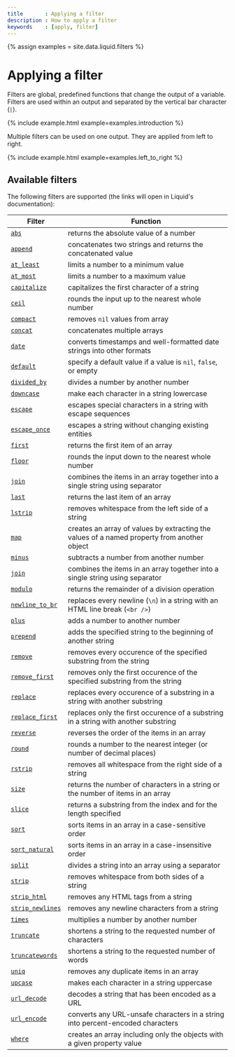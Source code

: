 ```yaml
---
title       : Applying a filter
description : How to apply a filter
keywords    : [apply, filter]
---
```

{% assign examples = site.data.liquid.filters %}

# Applying a filter

Filters are global, predefined functions that change the output of a variable. Filters are used within an output and separated by the vertical bar character (`|`).

{% include example.html example=examples.introduction %}

Multiple filters can be used on one output. They are applied from left to right.

{% include example.html example=examples.left_to_right %}

## Available filters

The following filters are supported (the links will open in Liquid's documentation):

<table class="table" cellspacing="0" cellpadding="0" border="0">
  <thead>
    <tr>
      <th>Filter</th>
      <th>Function</th>
    </tr>
  </thead>
  <tbody>
    <tr>
      <td><a href="https://shopify.github.io/liquid/filters/abs/" target="_blank"><code>abs</code></a></td>
      <td>returns the absolute value of a number</td>
    </tr>
    <tr>
      <td><a href="https://shopify.github.io/liquid/filters/append/" target="_blank"><code>append</code></a></td>
      <td>concatenates two strings and returns the concatenated value</td>
    </tr>
    <tr>
      <td><a href="https://shopify.github.io/liquid/filters/at_least/" target="_blank"><code>at_least</code></a></td>
      <td>limits a number to a minimum value</td>
    </tr>
    <tr>
      <td><a href="https://shopify.github.io/liquid/filters/at_most/" target="_blank"><code>at_most</code></a></td>
      <td>limits a number to a maximum value</td>
    </tr>
    <tr>
      <td><a href="https://shopify.github.io/liquid/filters/capitalize/" target="_blank"><code>capitalize</code></a></td>
      <td>capitalizes the first character of a string</td>
    </tr>
    <tr>
      <td><a href="https://shopify.github.io/liquid/filters/ceil/" target="_blank"><code>ceil</code></a></td>
      <td>rounds the input up to the nearest whole number</td>
    </tr>
    <tr>
      <td><a href="https://shopify.github.io/liquid/filters/compact/" target="_blank"><code>compact</code></a></td>
      <td>removes <code>nil</code> values from array</td>
    </tr>
    <tr>
      <td><a href="https://shopify.github.io/liquid/filters/concat/" target="_blank"><code>concat</code></a></td>
      <td>concatenates multiple arrays</td>
    </tr>
    <tr>
      <td><a href="https://shopify.github.io/liquid/filters/date/" target="_blank"><code>date</code></a></td>
      <td>converts timestamps and well-formatted date strings into other formats</td>
    </tr>
    <tr>
      <td><a href="https://shopify.github.io/liquid/filters/default/" target="_blank"><code>default</code></a></td>
      <td>specify a default value if a value is <code>nil</code>, <code>false</code>, or empty</td>
    </tr>
    <tr>
      <td><a href="https://shopify.github.io/liquid/filters/divided_by/" target="_blank"><code>divided_by</code></a></td>
      <td>divides a number by another number</td>
    </tr>
    <tr>
      <td><a href="https://shopify.github.io/liquid/filters/downcase/" target="_blank"><code>downcase</code></a></td>
      <td>make each character in a string lowercase</td>
    </tr>
    <tr>
      <td><a href="https://shopify.github.io/liquid/filters/escape/" target="_blank"><code>escape</code></a></td>
      <td>escapes special characters in a string with escape sequences</td>
    </tr>
    <tr>
      <td><a href="https://shopify.github.io/liquid/filters/escape_once/" target="_blank"><code>escape_once</code></a></td>
      <td>escapes a string without changing existing entities</td>
    </tr>
    <tr>
      <td><a href="https://shopify.github.io/liquid/filters/first/" target="_blank"><code>first</code></a></td>
      <td>returns the first item of an array</td>
    </tr>
    <tr>
      <td><a href="https://shopify.github.io/liquid/filters/floor/" target="_blank"><code>floor</code></a></td>
      <td>rounds the input down to the nearest whole number</td>
    </tr>
    <tr>
      <td><a href="https://shopify.github.io/liquid/filters/join/" target="_blank"><code>join</code></a></td>
      <td>combines the items in an array together into a single string using separator</td>
    </tr>
    <tr>
      <td><a href="https://shopify.github.io/liquid/filters/last/" target="_blank"><code>last</code></a></td>
      <td>returns the last item of an array</td>
    </tr>
    <tr>
      <td><a href="https://shopify.github.io/liquid/filters/lstrip/" target="_blank"><code>lstrip</code></a></td>
      <td>removes whitespace from the left side of a string</td>
    </tr>
    <tr>
      <td><a href="https://shopify.github.io/liquid/filters/map/" target="_blank"><code>map</code></a></td>
      <td>creates an array of values by extracting the values of a named property from another object</td>
    </tr>
    <tr>
      <td><a href="https://shopify.github.io/liquid/filters/minus/" target="_blank"><code>minus</code></a></td>
      <td>subtracts a number from another number</td>
    </tr>
    <tr>
      <td><a href="https://shopify.github.io/liquid/filters/join/" target="_blank"><code>join</code></a></td>
      <td>combines the items in an array together into a single string using separator</td>
    </tr>
    <tr>
      <td><a href="https://shopify.github.io/liquid/filters/modulo/" target="_blank"><code>modulo</code></a></td>
      <td>returns the remainder of a division operation</td>
    </tr>
    <tr>
      <td><a href="https://shopify.github.io/liquid/filters/newline_to_br/" target="_blank"><code>newline_to_br</code></a></td>
      <td>replaces every newline (<code>\n</code>) in a string with an HTML line break (<code>&lt;br /&gt;</code>)</td>
    </tr>
    <tr>
      <td><a href="https://shopify.github.io/liquid/filters/plus/" target="_blank"><code>plus</code></a></td>
      <td>adds a number to another number</td>
    </tr>
    <tr>
      <td><a href="https://shopify.github.io/liquid/filters/prepend/" target="_blank"><code>prepend</code></a></td>
      <td>adds the specified string to the beginning of another string</td>
    </tr>
    <tr>
      <td><a href="https://shopify.github.io/liquid/filters/remove/" target="_blank"><code>remove</code></a></td>
      <td>removes every occurence of the specified substring from the string</td>
    </tr>
    <tr>
      <td><a href="https://shopify.github.io/liquid/filters/remove_first/" target="_blank"><code>remove_first</code></a></td>
      <td>removes only the first occurence of the specified substring from the string</td>
    </tr>
    <tr>
      <td><a href="https://shopify.github.io/liquid/filters/replace/" target="_blank"><code>replace</code></a></td>
      <td>replaces every occurence of a substring in a string with another substring</td>
    </tr>
    <tr>
      <td><a href="https://shopify.github.io/liquid/filters/replace_first/" target="_blank"><code>replace_first</code></a></td>
      <td>replaces only the first occurence of a substring in a string with another substring</td>
    </tr>
    <tr>
      <td><a href="https://shopify.github.io/liquid/filters/reverse/" target="_blank"><code>reverse</code></a></td>
      <td>reverses the order of the items in an array</td>
    </tr>
    <tr>
      <td><a href="https://shopify.github.io/liquid/filters/round/" target="_blank"><code>round</code></a></td>
      <td>rounds a number to the nearest integer (or number of decimal places)</td>
    </tr>
    <tr>
      <td><a href="https://shopify.github.io/liquid/filters/rstrip/" target="_blank"><code>rstrip</code></a></td>
      <td>removes all whitespace from the right side of a string</td>
    </tr>
    <tr>
      <td><a href="https://shopify.github.io/liquid/filters/size/" target="_blank"><code>size</code></a></td>
      <td>returns the number of characters in a string or the number of items in an array</td>
    </tr>
    <tr>
      <td><a href="https://shopify.github.io/liquid/filters/slice/" target="_blank"><code>slice</code></a></td>
      <td>returns a substring from the index and for the length specified</td>
    </tr>
    <tr>
      <td><a href="https://shopify.github.io/liquid/filters/sort/" target="_blank"><code>sort</code></a></td>
      <td>sorts items in an array in a case-sensitive order</td>
    </tr>
    <tr>
      <td><a href="https://shopify.github.io/liquid/filters/sort_natural/" target="_blank"><code>sort_natural</code></a></td>
      <td>sorts items in an array in a case-insensitive order</td>
    </tr>
    <tr>
      <td><a href="https://shopify.github.io/liquid/filters/split/" target="_blank"><code>split</code></a></td>
      <td>divides a string into an array using a separator</td>
    </tr>
    <tr>
      <td><a href="https://shopify.github.io/liquid/filters/strip/" target="_blank"><code>strip</code></a></td>
      <td>removes whitespace from both sides of a string</td>
    </tr>
    <tr>
      <td><a href="https://shopify.github.io/liquid/filters/strip_html/" target="_blank"><code>strip_html</code></a></td>
      <td>removes any HTML tags from a string</td>
    </tr>
    <tr>
      <td><a href="https://shopify.github.io/liquid/filters/strip_newlines/" target="_blank"><code>strip_newlines</code></a></td>
      <td>removes any newline characters from a string</td>
    </tr>
    <tr>
      <td><a href="https://shopify.github.io/liquid/filters/times/" target="_blank"><code>times</code></a></td>
      <td>multiplies a number by another number</td>
    </tr>
    <tr>
      <td><a href="https://shopify.github.io/liquid/filters/truncate/" target="_blank"><code>truncate</code></a></td>
      <td>shortens a string to the requested number of characters</td>
    </tr>
    <tr>
      <td><a href="https://shopify.github.io/liquid/filters/truncatewords/" target="_blank"><code>truncatewords</code></a></td>
      <td>shortens a string to the requested number of words</td>
    </tr>
    <tr>
      <td><a href="https://shopify.github.io/liquid/filters/uniq/" target="_blank"><code>uniq</code></a></td>
      <td>removes any duplicate items in an array</td>
    </tr>
    <tr>
      <td><a href="https://shopify.github.io/liquid/filters/upcase/" target="_blank"><code>upcase</code></a></td>
      <td>makes each character in a string uppercase</td>
    </tr>
    <tr>
      <td><a href="https://shopify.github.io/liquid/filters/url_decode/" target="_blank"><code>url_decode</code></a></td>
      <td>decodes a string that has been encoded as a URL</td>
    </tr>
    <tr>
      <td><a href="https://shopify.github.io/liquid/filters/url_encode/" target="_blank"><code>url_encode</code></a></td>
      <td>converts any URL-unsafe characters in a string into percent-encoded characters</td>
    </tr>
    <tr>
      <td><a href="https://shopify.github.io/liquid/filters/where/" target="_blank"><code>where</code></a></td>
      <td>creates an array including only the objects with a given property value</td>
    </tr>
  </tbody>
</table>
